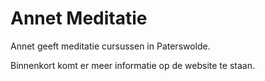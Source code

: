 # Annet Meditatie

Annet geeft meditatie cursussen in Paterswolde.

Binnenkort komt er meer informatie op de website te staan.

